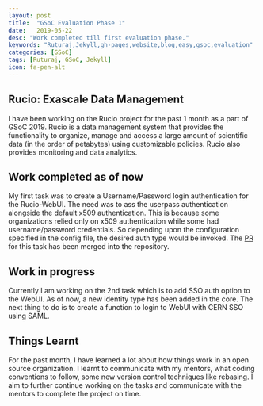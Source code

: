 ```yaml
---
layout: post
title:  "GSoC Evaluation Phase 1"
date:   2019-05-22
desc: "Work completed till first evaluation phase."
keywords: "Ruturaj,Jekyll,gh-pages,website,blog,easy,gsoc,evaluation"
categories: [GSoC]
tags: [Ruturaj, GSoC, Jekyll]
icon: fa-pen-alt
---
```


## Rucio: Exascale Data Management
I have been working on the Rucio project for the past 1 month as a part of GSoC 2019. Rucio is a data management system that provides the functionality to organize, manage and access a large amount of scientific data (in the order of petabytes) using customizable policies. Rucio also provides monitoring and data analytics.

## Work completed as of now
My first task was to create a Username/Password login authentication for the Rucio-WebUI.
The need was to ass the userpass authentication alongside the default x509 authentication. This is because some organizations relied only on x509 authentication while some had username/password credentials. So depending upon the configuration specified in the config file, the desired auth type would be invoked.
The [PR](https://github.com/rucio/rucio/pull/2615) for this task has been merged into the repository.

## Work in progress
Currently I am working on the 2nd task which is to add SSO auth option to the WebUI.
As of now, a new identity type has been added in the core.
The next thing to do is to create a function to login to WebUI with CERN SSO using SAML.

## Things Learnt
For the past month, I have learned a lot about how things work in an open source organization. I learnt to communicate with my mentors, what coding conventions to follow, some new version control techniques like rebasing. I aim to further continue working on the tasks and communicate with the mentors to complete the project on time.